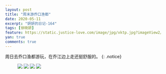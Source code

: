 ```yaml
---
layout: post
title: "周末游乔口渔都"
date: 2020-05-11
excerpt: "妍妍的日记-164"
tags: [徐晓妍]
feature: https://static.justice-love.com/image/jpg/xktp.jpg?imageView2/1/w/1200/h/500
yan: true
comments: true
---
```

周日去乔口渔都游玩，在乔江边上走还挺舒服的。
{: .notice}
<figure>
    <img src="{{ site.staticUrl }}/yanyan/image/qiaokouyuduyw3.jpeg?imageMogr2/auto-orient" />
    <img src="{{ site.staticUrl }}/yanyan/image/qiaokouyuduyw2.jpeg?imageMogr2/auto-orient" />
    <img src="{{ site.staticUrl }}/yanyan/image/qiaokouyuduyw1.jpeg?imageMogr2/auto-orient" />
    <img src="{{ site.staticUrl }}/yanyan/image/qiaokouyuduyw0.jpeg?imageMogr2/auto-orient" />
</figure>


